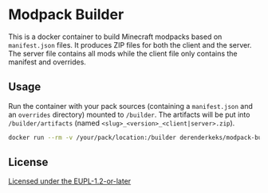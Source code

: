 # Modpack Builder

This is a docker container to build Minecraft modpacks based on `manifest.json` files. It produces ZIP files for both the client and the server. The server file contains all mods while the client file only contains the manifest and overrides.

## Usage

Run the container with your pack sources (containing a `manifest.json` and an `overrides` directory) mounted to `/builder`. The artifacts will be put into `/builder/artifacts` (named `<slug>_<version>_<client|server>.zip`).

```sh
docker run --rm -v /your/pack/location:/builder derenderkeks/modpack-builder
```

## License 

[Licensed under the EUPL-1.2-or-later](LICENSE)
